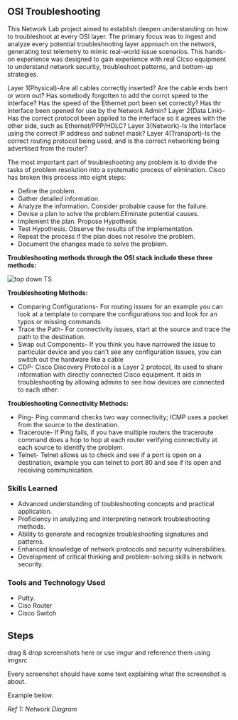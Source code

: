 ## OSI Troubleshooting

This Network Lab project aimed to establish deepen understanding on how to troubleshoot at every OSI layer. The primary focus was to ingest and analyze every potential troubleshooting layer approach on the network, generating test telemetry to mimic real-world issue scenarios. This hands-on experience was designed to gain experience with real Cicso equipment to understand network security, troubleshoot patterns, and bottom-up strategies.

Layer 1(Physical)-Are all cables correctly inserted? Are the cable ends bent or worn out? Has somebody forgotten to add the corrct speed to the interface? Has the speed of the Ethernet port been set correctly? Has thr interface been opened for use by the Network Admin?
Layer 2(Data Link)-Has the correct protocol been applied to the interface so it agrees with the other side, such as Ethernet/PPP/HDLC?
Layer 3(Network)-Is the interface using the correct IP address and subnet mask?
Layer 4(Transport)-Is the correct routing protocol being used, and is the correct networking being advertised from the router?

The most important part of troubleshooting any problem is to divide the tasks of problem resolution into a systematic process of elimination. Cisco has broken this process into eight steps:

- Define the problem.
- Gather detailed information.
- Analyze the information. Consider probable cause for the failure.
- Devise a plan to solve the problem.Eliminate potential causes.
- Implement the plan. Propose Hypothesis
- Test Hypothesis. Observe the results of the implementation.
- Repeat the process if the plan does not resolve the problem.
- Document the changes made to solve the problem.
  
 **Troubleshooting methods through the OSI stack include these three methods:**

![top down TS](https://github.com/TerrellSowell/OSI-Troubleshooting/assets/161978506/1253ca9e-8814-4b02-9cbb-661c144becf8)

**Troubleshooting Methods:**
- Comparing Configurations- For routing issues for an example you can look at a template to compare the configurations too and look for an typos or missing commands
- Trace the Path- For connectivity issues, start at the source and trace the path to the destination.
- Swap out Components- If you think you have narrowed the issue to particular device and you can't see any configuration issues, you can switch out the hardware like a cable
- CDP- Cisco Discovery Protocol is a Layer 2 protocol, its used to share information with directly connected Cisco equipment. It aids in troubleshooting by allowing admins to see how devices are connected to each other: 

**Troubleshooting Connectivity Methods:**
-  Ping- Ping command checks two way connectivity; ICMP uses a packet from the source to the destination.
-  Traceroute- If Ping fails, if you have multiple routers the traceroute command does a hop to hop at each router verifying connectivity at each source to identify the problem.
-  Telnet- Telnet allows us to check and see if a port is open on a destination, example you can telnet to port 80 and see if its open and receiving communication.


### Skills Learned

- Advanced understanding of toubleshooting concepts and practical application.
- Proficiency in analyzing and interpreting network troubleshooting methods.
- Ability to generate and recognize troubleshooting signatures and patterns.
- Enhanced knowledge of network protocols and security vulnerabilities.
- Development of critical thinking and problem-solving skills in network security.

### Tools and Technology Used

- Putty.
- Ciso Router
- Cisco Switch


## Steps
drag & drop screenshots here or use imgur and reference them using imgsrc

Every screenshot should have some text explaining what the screenshot is about.

Example below.

*Ref 1: Network Diagram*
